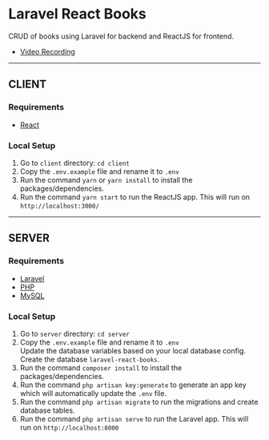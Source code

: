 # Laravel React Books
CRUD of books using Laravel for backend and ReactJS for frontend.
- [Video Recording](https://drive.google.com/file/d/1oPd6JFdlKPODtPvJmDieUok4REyypmRS/view?usp=sharing)
---

## CLIENT
### Requirements
- [React](https://react.dev/)
### Local Setup
1. Go to `client` directory: `cd client`
2. Copy the `.env.example` file and rename it to `.env`
3. Run the command `yarn` or `yarn install` to install the packages/dependencies.
4. Run the command `yarn start` to run the ReactJS app. This will run on `http://localhost:3000/`
---
## SERVER
### Requirements
- [Laravel](https://laravel.com/docs/6.x)
- [PHP](https://www.php.net/)
- [MySQL](https://www.mysql.com/)
### Local Setup
1. Go to `server` directory: `cd server`
1. Copy the `.env.example` file and rename it to `.env`\
   Update the database variables based on your local database config.\
   Create the database `laravel-react-books`.
1. Run the command `composer install` to install the packages/dependencies.
1. Run the command `php artisan key:generate` to generate an app key which will automatically update the `.env` file.
1. Run the command `php artisan migrate` to run the migrations and create database tables.
1. Run the command `php artisan serve` to run the Laravel app. This will run on `http://localhost:8000`
